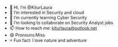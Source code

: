 - 👋 Hi, I’m @KiturLaura
- 👀 I’m interested in Security and cloud 
- 🌱 I’m currently learning Cyber Security
- 💞️ I’m looking to collaborate on Security Analyst jobs
- 📫 How to reach me: kiturlaura@outlook.net
- 😄 Pronouns:Miss
- ⚡ Fun fact: I love nature and adventure 

<!---
KiturLaura/KiturLaura is a ✨ special ✨ repository because its `README.md` (this file) appears on your GitHub profile.
You can click the Preview link to take a look at your changes.
--->
